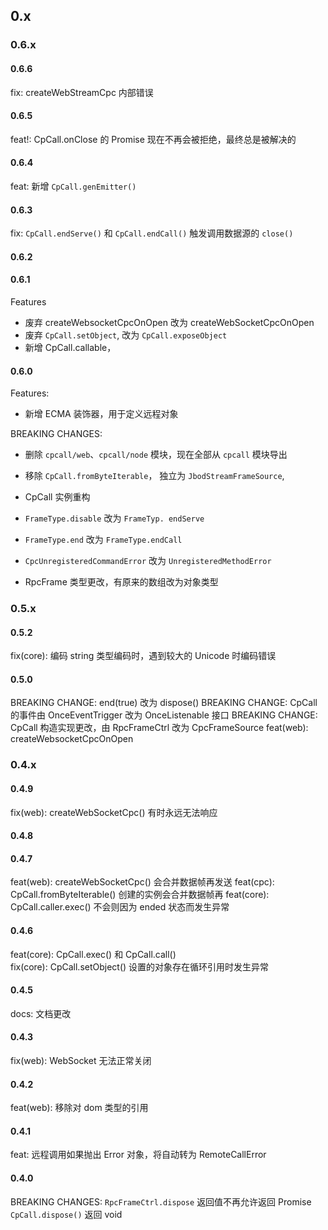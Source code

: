 ## 0.x

### 0.6.x

#### 0.6.6

fix: createWebStreamCpc 内部错误

#### 0.6.5

feat!: CpCall.onClose 的 Promise 现在不再会被拒绝，最终总是被解决的

#### 0.6.4

feat: 新增 `CpCall.genEmitter()`

#### 0.6.3

fix: `CpCall.endServe()` 和 `CpCall.endCall()` 触发调用数据源的 `close()`

#### 0.6.2

#### 0.6.1

Features

- 废弃 createWebsocketCpcOnOpen 改为 createWebSocketCpcOnOpen
- 废弃 `CpCall.setObject`, 改为 `CpCall.exposeObject`
- 新增 CpCall.callable，

#### 0.6.0

Features:

- 新增 ECMA 装饰器，用于定义远程对象

BREAKING CHANGES:

- 删除 `cpcall/web`、`cpcall/node` 模块，现在全部从 `cpcall` 模块导出

- 移除 `CpCall.fromByteIterable`， 独立为 `JbodStreamFrameSource`,
- CpCall 实例重构
- `FrameType.disable` 改为 `FrameTyp. endServe`
- `FrameType.end` 改为 `FrameType.endCall`

- `CpcUnregisteredCommandError` 改为 `UnregisteredMethodError`

- RpcFrame 类型更改，有原来的数组改为对象类型

### 0.5.x

#### 0.5.2

fix(core): 编码 string 类型编码时，遇到较大的 Unicode 时编码错误

#### 0.5.0

BREAKING CHANGE: end(true) 改为 dispose()
BREAKING CHANGE: CpCall 的事件由 OnceEventTrigger 改为 OnceListenable 接口
BREAKING CHANGE: CpCall 构造实现更改，由 RpcFrameCtrl 改为 CpcFrameSource
feat(web): createWebsocketCpcOnOpen

### 0.4.x

#### 0.4.9

fix(web): createWebSocketCpc() 有时永远无法响应

#### 0.4.8

#### 0.4.7

feat(web): createWebSocketCpc() 会合并数据帧再发送
feat(cpc): CpCall.fromByteIterable() 创建的实例会合并数据帧再
feat(core): CpCall.caller.exec() 不会则因为 ended 状态而发生异常

#### 0.4.6

feat(core): CpCall.exec() 和 CpCall.call()\
fix(core): CpCall.setObject() 设置的对象存在循环引用时发生异常

#### 0.4.5

docs: 文档更改

#### 0.4.3

fix(web): WebSocket 无法正常关闭

#### 0.4.2

feat(web): 移除对 dom 类型的引用

#### 0.4.1

feat: 远程调用如果抛出 Error 对象，将自动转为 RemoteCallError

#### 0.4.0

BREAKING CHANGES:
`RpcFrameCtrl.dispose` 返回值不再允许返回 Promise
`CpCall.dispose()` 返回 void
